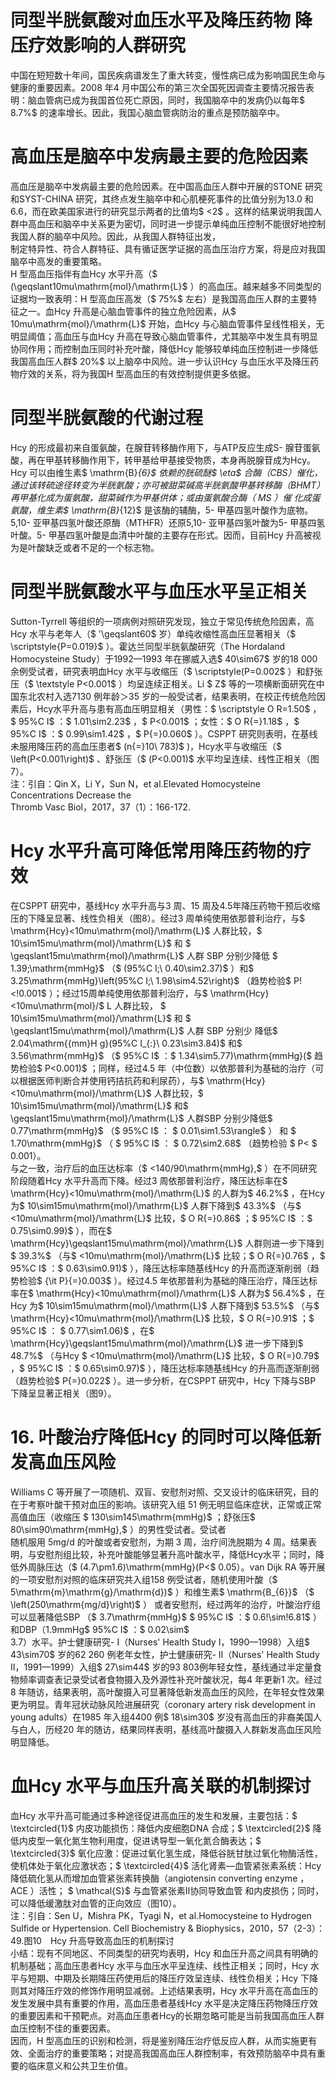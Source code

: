# 同型半胱氨酸对血压水平及降压药物 降压疗效影响的人群研究  
中国在短短数十年间，国民疾病谱发生了重大转变，慢性病已成为影响国民生命与健康的重要因素。2008 年4 月中国公布的第三次全国死因调查主要情况报告表明：脑血管病已成为我国首位死亡原因，同时，我国脑卒中的发病仍以每年$ 8.7\%$  的速率增长。因此，我国心脑血管病防治的重点是预防脑卒中。  
#  高血压是脑卒中发病最主要的危险因素  
高血压是脑卒中发病最主要的危险因素。在中国高血压人群中开展的STONE 研究和SYST-CHINA 研究，其终点发生脑卒中和心肌梗死事件的比值分别为13.0 和6.6，而在欧美国家进行的研究显示两者的比值均$ <2$ 。这样的结果说明我国人群中高血压和脑卒中关系更为密切，同时进一步提示单纯血压控制不能很好地控制我国人群的脑卒中风险。因此，从我国人群特征出发，  
制定特异性、符合人群特征、具有循证医学证据的高血压治疗方案，将是应对我国脑卒中高发的重要策略。  
H 型高血压指伴有血Hcy 水平升高（$ (\geqslant10mu\mathrm{mol}/\mathrm{L}$    ）的高血压。越来越多不同类型的证据均一致表明：H 型高血压高发（$ 75\%$  左右）是我国高血压人群的主要特征之一。血Hcy 升高是心脑血管事件的独立危险因素，从$ 10mu\mathrm{mol}/\mathrm{L}$     开始，血Hcy 与心脑血管事件呈线性相关，无明显阈值；高血压与血Hcy 升高在导致心脑血管事件，尤其脑卒中发生具有明显协同作用；而控制血压同时补充叶酸，降低Hcy 能够较单纯血压控制进一步降低我国高血压人群$ 20\%$  以上脑卒中风险。进一步认识Hcy 与血压水平及降压药物疗效的关系，将为我国H 型高血压的有效控制提供更多依据。  
#  同型半胱氨酸的代谢过程  
Hcy 的形成最初来自蛋氨酸，在腺苷转移酶作用下，与ATP反应生成S- 腺苷蛋氨酸，再在甲基转移酶作用下，转甲基给甲基接受物质，本身再脱腺苷成为Hcy。Hcy 可以由维生素$ \mathrm{B}_{6}$     依赖的胱硫醚$ \eta$  合酶（CBS）催化，通过该转硫途径转变为半胱氨酸；亦可被甜菜碱高半胱氨酸甲基转移酶（BHMT）再甲基化成为蛋氨酸，甜菜碱作为甲基供体；或由蛋氨酸合酶（ MS ）催 化成蛋氨酸，维生素$ \mathrm{B}_{12}$     是该酶的辅酶，5- 甲基四氢叶酸作为底物。5,10- 亚甲基四氢叶酸还原酶（MTHFR）还原5,10- 亚甲基四氢叶酸为5- 甲基四氢叶酸。5- 甲基四氢叶酸是血清中叶酸的主要存在形式。因而，目前Hcy 升高被视为是叶酸缺乏或者不足的一个标志物。  
#  同型半胱氨酸水平与血压水平呈正相关  
Sutton-Tyrrell 等组织的一项病例对照研究发现，独立于常见传统危险因素，高Hcy 水平与老年人（$ '\geqslant60$  岁）单纯收缩性高血压显著相关（$ \scriptstyle{P=0.019}$    ）。霍达兰同型半胱氨酸研究（The Hordaland Homocysteine Study）于1992—1993 年在挪威入选$ 40\sim67$  岁的18 000 余例受试者，研究表明血Hcy 水平与收缩压（$ \scriptstyle(P=0.002$ ）和舒张压（$ \textstyle P<0.001$ ）均呈连续正相关。Li $ Z$  等的一项横断面研究在中国东北农村入选7130 例年龄＞35 岁的一般受试者，结果表明，在校正传统危险因素后，Hcy水平升高与患有高血压明显相关（男性：$ \scriptstyle O R=1.50$ ，$ 95\%C I$ ：$ 1.01\sim2.23$ ，$ P<0.001$ ；女性：$ O R{=}1.18$ ，$ 95\%C I$ ：$ 0.99\sim1.42$ ，$ P{=}0.060$ ）。CSPPT 研究则表明，在基线未服用降压药的高血压患者$ (n{=}10\ 783)$ )，Hcy水平与收缩压（$ \left(P<0.001\right)$ 、舒张压（$ (P<0.001)$ 水平均呈连续、线性正相关（图7）。  
注：引自：Qin X，Li Y，Sun N，et al.Elevated Homocysteine Concentrations Decrease the  
Thromb Vasc Biol，2017，37（1）：166-172.  
# Hcy 水平升高可降低常用降压药物的疗效  
在CSPPT 研究中，基线Hcy 水平升高与3 周、15 周及4.5年降压药物干预后收缩压的下降呈显著、线性负相关（图8）。经过3 周单纯使用依那普利治疗，与$ \mathrm{Hcy}<10mu\mathrm{mol}/\mathrm{L}$     人群比较，$ 10\sim15mu\mathrm{mol}/\mathrm{L}$      和 $ \geqslant15mu\mathrm{mol}/\mathrm{L}$      人群 SBP  分别少降低 $ 1.39\;\mathrm{mmHg}$     （$ (95\%C I;\ 0.40\sim2.37)$ ）和$ 3.25\mathrm{mmHg}\left(95\%C I;\ 1.98\sim4.52\right)$ （趋势检验$ P\!<\!0.001$ ）；经过15周单纯使用依那普利治疗，与$ \mathrm{Hcy}<10mu\mathrm{mol}/$ L  人群比较， $ 10\sim15mu\mathrm{mol}/\mathrm{L}$      和 $ \geqslant15mu\mathrm{mol}/\mathrm{L}$      人群 SBP  分别少 降低$ 2.04\mathrm{{mm}H g}(95\%C I_{:}\ 0.23\sim3.84)$  和$ 3.56\mathrm{mmHg}$    （$ 95\%C I$ ：$ 1.34\sim5.77)\mathrm{mmHg}($  趋势检验$ P<0.001)$ ；同样，经过4.5 年（中位数）以依那普利为基础的治疗（可以根据医师判断合并使用钙拮抗药和利尿药），与$ \mathrm{Hcy}<10mu\mathrm{mol}/\mathrm{L}$     人群比较，$ 10\sim15mu\mathrm{mol}/\mathrm{L}$    和$ \geqslant15mu\mathrm{mol}/\mathrm{L}$     人群SBP 分别少降低$ 0.77\mathrm{mmHg}$    （$ 95\%C I$ ：
$ 0.01\sim1.53\rangle$  ） 和 $ 1.70\mathrm{mmHg}$     （ $ 95\%C I$  ： $ 0.72\sim2.68\$  （趋势检验 $ P<
$  0.001）。  
与之一致，治疗后的血压达标率（$ <140/90\mathrm{mmHg},$ ）在不同研究阶段随着Hcy 水平升高而下降。经过3 周依那普利治疗，降压达标率在$ \mathrm{Hcy}<10mu\mathrm{mol}/\mathrm{L}$     的人群为$ 46.2\%$ ，在Hcy为$ 10\sim15mu\mathrm{mol}/\mathrm{L}$     人群下降到$ 43.3\%$ （与$ <10mu\mathrm{mol}/\mathrm{L}$     比较，$ O R{=}0.86$ ；$ 95\%C I$ ：$ 0.75\sim0.99)$ ），而在$ \mathrm{Hcy}\geqslant15mu\mathrm{mol}/\mathrm{L}$     人群则进一步下降到$ 39.3\%$ （与$ <10mu\mathrm{mol}/\mathrm{L}$     比较；$ O R{=}0.76$ ，$ 95\%C I$ ：$ 0.63\sim0.91)$ ），降压达标率随基线Hcy 的升高而逐渐削弱（趋势检验$ {\it P}{=}0.003$ ）。经过4.5 年依那普利为基础的降压治疗，降压达标率在$ \mathrm{Hcy}<10mu\mathrm{mol}/\mathrm{L}$     人群为$ 56.4\%$ ，在Hcy 为$ 10\sim15mu\mathrm{mol}/\mathrm{L}$    人群下降到$ 53.5\%$ （与$ \mathrm{Hcy}<10mu\mathrm{mol}/\mathrm{L}$     比较，$ O R{=}0.91$ ；$ 95\%C I$ ：
$ 0.77\sim1.06)$ ，在$ \mathrm{Hcy}\geqslant15mu\mathrm{mol}/\mathrm{L}$     进一步下降到$ 48.7\%$ （与Hcy
$ <10mu\mathrm{mol}/\mathrm{L}$     比较，$ O R{=}0.79$ ，$ 95\%C I$ ：$ 0.65\sim0.97)$ ），降压达标率随基线Hcy 的升高而逐渐削弱（趋势检验$ P{=}0.022$ ）。进一步分析，在CSPPT 研究中，Hcy 下降与SBP 下降呈显著正相关（图9）。  
# 16. 叶酸治疗降低Hcy 的同时可以降低新发高血压风险  
Williams C 等开展了一项随机、双盲、安慰剂对照、交叉设计的临床研究，目的在于考察叶酸干预对血压的影响。该研究入组 51  例无明显临床症状，正常或正常高值血压（收缩压 $ 130\sim145\mathrm{mmHg}$    ；舒张压$ 80\sim90\mathrm{mmHg},$ ）的男性受试者。受试者  
随机服用 5mg/d  的叶酸或者安慰剂，为期 3  周，治疗间洗脱期为 4 周。结果表明，与安慰剂组比较，补充叶酸能够显著升高叶酸水平，降低Hcy水平；同时，降低外周脉压达（$ (4.7\pm1.6)\mathrm{mmHg}(P<$  0.05）。van Dijk RA 等开展的一项安慰剂对照的临床研究共入组158 例受试者，随机使用叶酸（$ 5\mathrm{m}\mathrm{g}/\mathrm{d})$ ）和维生素$ \mathrm{B_{6}}$    （$ \left(250\mathrm{mg/d}\right)$ ） 或者安慰剂，经过两年的治疗，叶酸治疗组可以显著降低SBP 
（$ 3.7\mathrm{mmHg}$    $ 95\%C I$ ：$ 0.6\!\sim\!6.81$ ）和DBP（1.9mmHg$ 95\%C I$ ：$ 0.02\sim$  
3.7）水平。护士健康研究- Ⅰ（Nurses' Health Study Ⅰ，1990—1998）入组$ 43\sim70$  岁的62 260 例老年女性，护士健康研究- Ⅱ（Nurses' Health Study Ⅱ，1991—1999）入组$ 27\sim44$  岁的93 803例年轻女性，基线通过半定量食物频率调查表记录受试者食物摄入及外源性补充叶酸状况，每4 年更新1 次。经过8 年随访，结果表明，高叶酸摄入可显著降低新发高血压的风险，在年轻女性效果更为明显。青年冠状动脉风险进展研究（coronary artery risk development in young adults）在1985 年入组4400 例$ 18\sim30$  岁没有高血压的非裔美国人与白人，历经20 年的随访，结果同样表明，基线高叶酸摄入人群新发高血压风险明显降低。  
#  血Hcy 水平与血压升高关联的机制探讨  
血Hcy 水平升高可能通过多种途径促进高血压的发生和发展，主要包括：$ \textcircled{1}$    内皮功能损伤：降低内皮细胞DNA 合成；$ \textcircled{2}$    降低内皮型一氧化氮生物利用度，促进诱导型一氧化氮合酶表达；$ \textcircled{3}$    氧化应激：促进过氧化氢生成，降低谷胱甘肽过氧化物酶活性，使机体处于氧化应激状态；$ \textcircled{4}$    活化肾素—血管紧张素系统：Hcy 降低硫化氢从而增加血管紧张素转换酶（angiotensin converting enzyme ， ACE ）活性； $ \mathcal{S}$     与血管紧张素Ⅱ协同导致血管 和内皮损伤；同时，可以降低缓激肽对血管的正向效应（图10）。  
注：引自：Sen U，Mishra PK，Tyagi N，et al.Homocysteine to Hydrogen Sulfide or Hypertension. Cell  Biochemistry & Biophysics，2010，57（2-3）：49.图10　Hcy 升高导致高血压的机制探讨  
小结：现有不同地区、不同类型的研究均表明，Hcy 和血压升高之间具有明确的机制基础；高血压患者Hcy 水平与血压水平呈连续、线性正相关；同时，Hcy 水平与短期、中期及长期降压药使用后的降压疗效呈连续、线性负相关；Hcy 下降则其对降压疗效的修饰作用明显减弱。上述结果表明，Hcy 水平升高在高血压的发生发展中具有重要的作用，高血压患者基线Hcy 水平是决定降压药物降压疗效的重要因素和干预靶点。对高血压患者Hcy的长期忽略可能是当前我国高血压人群血压控制不佳的重要因素。  
因而，H 型高血压的识别和检测，将是鉴别降压治疗低反应人群，从而实施更有效、全面治疗的重要策略；对提高我国高血压人群控制率，有效预防脑卒中具有重要的临床意义和公共卫生价值。  
